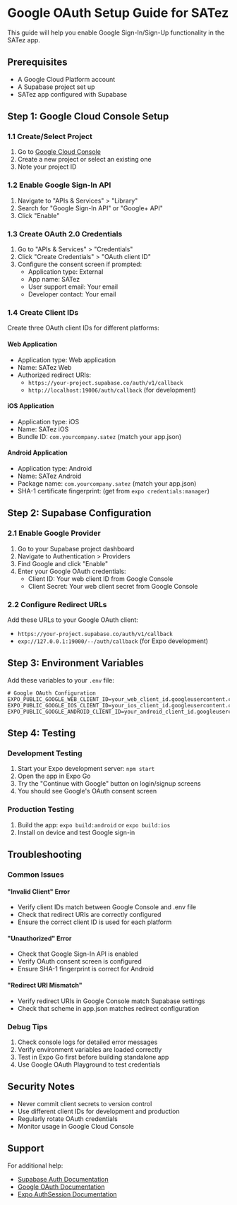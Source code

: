 # Google OAuth Setup Guide for SATez

This guide will help you enable Google Sign-In/Sign-Up functionality in the SATez app.

## Prerequisites

- A Google Cloud Platform account
- A Supabase project set up
- SATez app configured with Supabase

## Step 1: Google Cloud Console Setup

### 1.1 Create/Select Project
1. Go to [Google Cloud Console](https://console.cloud.google.com/)
2. Create a new project or select an existing one
3. Note your project ID

### 1.2 Enable Google Sign-In API
1. Navigate to "APIs & Services" > "Library"
2. Search for "Google Sign-In API" or "Google+ API"
3. Click "Enable"

### 1.3 Create OAuth 2.0 Credentials
1. Go to "APIs & Services" > "Credentials"
2. Click "Create Credentials" > "OAuth client ID"
3. Configure the consent screen if prompted:
   - Application type: External
   - App name: SATez
   - User support email: Your email
   - Developer contact: Your email

### 1.4 Create Client IDs
Create three OAuth client IDs for different platforms:

#### Web Application
- Application type: Web application
- Name: SATez Web
- Authorized redirect URIs:
  - `https://your-project.supabase.co/auth/v1/callback`
  - `http://localhost:19006/auth/callback` (for development)

#### iOS Application
- Application type: iOS
- Name: SATez iOS
- Bundle ID: `com.yourcompany.satez` (match your app.json)

#### Android Application
- Application type: Android
- Name: SATez Android
- Package name: `com.yourcompany.satez` (match your app.json)
- SHA-1 certificate fingerprint: (get from `expo credentials:manager`)

## Step 2: Supabase Configuration

### 2.1 Enable Google Provider
1. Go to your Supabase project dashboard
2. Navigate to Authentication > Providers
3. Find Google and click "Enable"
4. Enter your Google OAuth credentials:
   - Client ID: Your web client ID from Google Console
   - Client Secret: Your web client secret from Google Console

### 2.2 Configure Redirect URLs
Add these URLs to your Google OAuth client:
- `https://your-project.supabase.co/auth/v1/callback`
- `exp://127.0.0.1:19000/--/auth/callback` (for Expo development)

## Step 3: Environment Variables

Add these variables to your `.env` file:

```env
# Google OAuth Configuration
EXPO_PUBLIC_GOOGLE_WEB_CLIENT_ID=your_web_client_id.googleusercontent.com
EXPO_PUBLIC_GOOGLE_IOS_CLIENT_ID=your_ios_client_id.googleusercontent.com
EXPO_PUBLIC_GOOGLE_ANDROID_CLIENT_ID=your_android_client_id.googleusercontent.com
```

## Step 4: Testing

### Development Testing
1. Start your Expo development server: `npm start`
2. Open the app in Expo Go
3. Try the "Continue with Google" button on login/signup screens
4. You should see Google's OAuth consent screen

### Production Testing
1. Build the app: `expo build:android` or `expo build:ios`
2. Install on device and test Google sign-in

## Troubleshooting

### Common Issues

#### "Invalid Client" Error
- Verify client IDs match between Google Console and .env file
- Check that redirect URIs are correctly configured
- Ensure the correct client ID is used for each platform

#### "Unauthorized" Error
- Check that Google Sign-In API is enabled
- Verify OAuth consent screen is configured
- Ensure SHA-1 fingerprint is correct for Android

#### "Redirect URI Mismatch"
- Verify redirect URIs in Google Console match Supabase settings
- Check that scheme in app.json matches redirect configuration

### Debug Tips

1. Check console logs for detailed error messages
2. Verify environment variables are loaded correctly
3. Test in Expo Go first before building standalone app
4. Use Google OAuth Playground to test credentials

## Security Notes

- Never commit client secrets to version control
- Use different client IDs for development and production
- Regularly rotate OAuth credentials
- Monitor usage in Google Cloud Console

## Support

For additional help:
- [Supabase Auth Documentation](https://supabase.com/docs/guides/auth)
- [Google OAuth Documentation](https://developers.google.com/identity/protocols/oauth2)
- [Expo AuthSession Documentation](https://docs.expo.dev/versions/latest/sdk/auth-session/) 